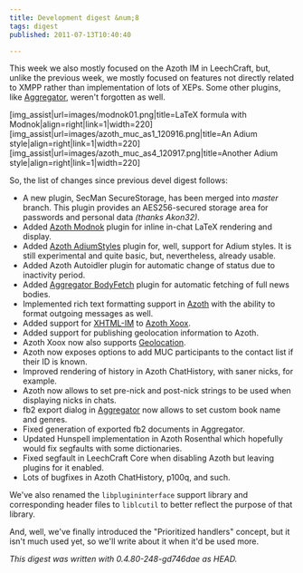 ```yaml
---
title: Development digest &num;8
tags: digest
published: 2011-07-13T10:40:40

---
```


This week we also mostly focused on the Azoth IM in LeechCraft, but,
unlike the previous week, we mostly focused on features not directly
related to XMPP rather than implementation of lots of XEPs. Some other
plugins, like [Aggregator](/plugins-aggregator), weren't forgotten as
well.

\[img\_assist|url=images/modnok01.png|title=LaTeX formula with Modnok|align=right|link=1|width=220\]
\[img\_assist|url=images/azoth\_muc\_as1\_120916.png|title=An Adium style|align=right|link=1|width=220\]
\[img\_assist|url=images/azoth\_muc\_as4\_120917.png|title=Another Adium style|align=right|link=1|width=220\]

So, the list of changes since previous devel digest follows:


- A new plugin, SecMan SecureStorage, has been merged into
  *master* branch. This plugin provides an AES256-secured storage area
  for passwords and personal data *(thanks Akon32)*.
- Added [Azoth Modnok](/plugins-azoth-modnok) plugin for inline
  in-chat LaTeX rendering and display.
- Added [Azoth AdiumStyles](/plugins-azoth-adiumstyles) plugin for,
  well, support for Adium styles. It is still experimental and quite
  basic, but, nevertheless, already usable.
- Added Azoth Autoidler plugin for automatic change of status due to
  inactivity period.
- Added [Aggregator BodyFetch](/plugins-aggregator-bodyfetch) plugin
  for automatic fetching of full news bodies.
- Implemented rich text formatting support in [Azoth](/plugins-azoth)
  with the ability to format outgoing messages as well.
- Added support for
  [XHTML-IM](http://xmpp.org/extensions/xep-0071.html) to [Azoth
  Xoox](/plugins-azoth-xoox).
- Added support for publishing geolocation information to Azoth.
- Azoth Xoox now also supports
  [Geolocation](http://xmpp.org/extensions/xep-0080.html).
- Azoth now exposes options to add MUC participants to the contact
  list if their ID is known.
- Improved rendering of history in Azoth ChatHistory, with saner
  nicks, for example.
- Azoth now allows to set pre-nick and post-nick strings to be used
  when displaying nicks in chats.
- fb2 export dialog in [Aggregator](/plugins-aggregator) now allows to
  set custom book name and genres.
- Fixed generation of exported fb2 documents in Aggregator.
- Updated Hunspell implementation in Azoth Rosenthal which hopefully
  would fix segfaults with some dictionaries.
- Fixed segfault in LeechCraft Core when disabling Azoth but leaving
  plugins for it enabled.
- Lots of bugfixes in Azoth ChatHistory, p100q, and such.

We've also renamed the `libplugininterface` support library and
corresponding header files to `liblcutil` to better reflect the purpose
of that library.

And, well, we've finally introduced the "Prioritized handlers" concept,
but it isn't much used yet, so we'll write about it when it'd be used
more.

*This digest was written with 0.4.80-248-gd746dae as HEAD.*
